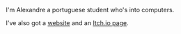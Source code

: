 I'm Alexandre a portuguese student who's into computers.

I've also got a [website](https://alexandrebl.com) and an [Itch.io page](https://alexandrebl.itch.io/).
